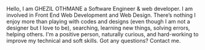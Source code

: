 Hello, I am GHEZIL OTHMANE a Software Engineer & web developer. I am involved in Front End Web Development and Web Design. There’s nothing I enjoy more than playing with codes and designs (even though I am not a designer but I love to be), searching, learning new things, solving errors, helping others. I'm a positive person, naturally curious, and hard-working to improve my technical and soft skills. Got any questions? Contact me.
                
